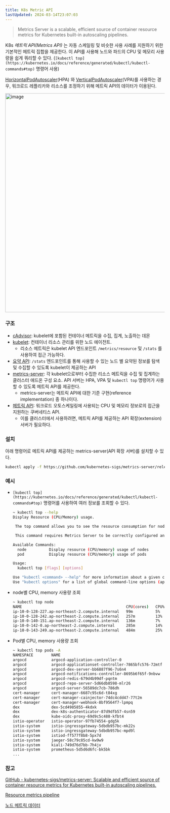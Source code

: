 ```yaml
---
title: K8s Metric API
lastUpdated: 2024-03-14T23:07:03
---
```

> Metrics Server is a scalable, efficient source of container resource metrics for Kubernetes built-in autoscaling pipelines.

K8s *메트릭 API(Metrics API)* 는 자동 스케일링 및 비슷한 사용 사례를 지원하기 위한 기본적인 메트릭 집합을 제공한다. 이 API를 사용해 노드와 파드의 CPU 및 메모리 사용량을 쉽게 쿼리할 수 있다. (`[kubectl top](https://kubernetes.io/docs/reference/generated/kubectl/kubectl-commands#top)` 명령어 사용)

[HorizontalPodAutoscaler](https://kubernetes.io/ko/docs/tasks/run-application/horizontal-pod-autoscale/)(HPA) 와 [VerticalPodAutoscaler](https://github.com/kubernetes/autoscaler/tree/master/vertical-pod-autoscaler#readme)(VPA)를 사용하는 경우, 워크로드 레플리카와 리소스를 조정하기 위해 메트릭 API의 데이터가 이용된다.

<img width="689" alt="image" src="https://github.com/rlaisqls/TIL/assets/81006587/0d4c8d11-9fe6-4f5b-a34a-65fbc15c6816">

### 구조

- [cAdvisor](https://github.com/google/cadvisor): kubelet에 포함된 컨테이너 메트릭을 수집, 집계, 노출하는 데몬
- [kubelet](https://kubernetes.io/ko/docs/concepts/overview/components/#kubelet): 컨테이너 리소스 관리를 위한 노드 에이전트.
  - 리소스 메트릭은 kubelet API 엔드포인트 `/metrics/resource` 및 `/stats` 를 사용하여 접근 가능하다.
- [요약 API](https://kubernetes.io/ko/docs/tasks/debug/debug-cluster/resource-metrics-pipeline/#summary-api-source): `/stats` 엔드포인트를 통해 사용할 수 있는 노드 별 요약된 정보를 탐색 및 수집할 수 있도록 kubelet이 제공하는 API
- [metrics-server](https://kubernetes.io/ko/docs/tasks/debug/debug-cluster/resource-metrics-pipeline/#metrics-server): 각 kubelet으로부터 수집한 리소스 메트릭을 수집 및 집계하는 클러스터 애드온 구성 요소.
API 서버는 HPA, VPA 및 `kubectl top` 명령어가 사용할 수 있도록 메트릭 API를 제공한다.
  - metrics-server는 메트릭 API에 대한 기준 구현(reference implementation) 중 하나이다.
- [메트릭 API](https://kubernetes.io/ko/docs/tasks/debug/debug-cluster/resource-metrics-pipeline/#metrics-api): 워크로드 오토스케일링에 사용되는 CPU 및 메모리 정보로의 접근을 지원하는 쿠버네티스 API.
  - 이를 클러스터에서 사용하려면, 메트릭 API를 제공하는 API 확장(extension) 서버가 필요하다.

### 설치

아래 명령어로 메트릭 API를 제공하는 metrics-server(API 확장 서버)를 설치할 수 있다.

```bash
kubectl apply -f https://github.com/kubernetes-sigs/metrics-server/releases/latest/download/components.yaml
```

### 예시

- `[kubectl top](https://kubernetes.io/docs/reference/generated/kubectl/kubectl-commands#top)` 명령어를 사용하여 여러 정보를 조회할 수 있다.

    ```bash
    ~ kubectl top --help
    Display Resource (CPU/Memory) usage.
    
     The top command allows you to see the resource consumption for nodes or pods.
    
     This command requires Metrics Server to be correctly configured and working on the server.
    
    Available Commands:
      node          Display resource (CPU/memory) usage of nodes
      pod           Display resource (CPU/memory) usage of pods
    
    Usage:
      kubectl top [flags] [options]
    
    Use "kubectl <command> --help" for more information about a given command.
    Use "kubectl options" for a list of global command-line options (applies to all commands).
    ```

- node별 CPU, memory 사용량 조회

    ```bash
    ~ kubectl top node
    NAME                                              CPU(cores)   CPU%   MEMORY(bytes)   MEMORY%
    ip-10-0-128-227.ap-northeast-2.compute.internal   99m          5%     2810Mi          40%
    ip-10-0-128-242.ap-northeast-2.compute.internal   257m         13%    6427Mi          91%
    ip-10-0-140-151.ap-northeast-2.compute.internal   136m         7%     3203Mi          45%
    ip-10-0-142-0.ap-northeast-2.compute.internal     285m         14%    5090Mi          72%
    ip-10-0-143-249.ap-northeast-2.compute.internal   484m         25%    6083Mi          86%
    ```

- Pod별 CPU, memory 사용량 조회

    ```bash
    ~ kubectl top pods -A
    NAMESPACE        NAME                                                        CPU(cores)   MEMORY(bytes)
    argocd           argocd-application-controller-0                             46m          205Mi
    argocd           argocd-applicationset-controller-7865bfc576-72mtf           1m           25Mi
    argocd           argocd-dex-server-bb6887f96-7s6n4                           1m           17Mi
    argocd           argocd-notifications-controller-8695b6f65f-9nbvw            1m           19Mi
    argocd           argocd-redis-679d4b99df-pqntm                               2m           4Mi
    argocd           argocd-repo-server-5d66db8598-mlr26                         1m           64Mi
    argocd           argocd-server-56589dc7cb-786dh                              1m           18Mi
    cert-manager     cert-manager-6687c95c6d-t84xg                               4m           80Mi
    cert-manager     cert-manager-cainjector-74dc4cdd47-77t2m                    4m           102Mi
    cert-manager     cert-manager-webhook-8bf9564f7-lpmpq                        4m           63Mi
    dex              dex-5cd4985855-4kdxk                                        3m           65Mi
    dex              dex-k8s-authenticator-87d9dfb57-4sn59                       3m           60Mi
    dex              kube-oidc-proxy-69d9c5c488-kfbt4                            4m           67Mi
    istio-operator   istio-operator-97fb74554-gdg5k                              2m           66Mi
    istio-system     istio-ingressgateway-5dbdb957bc-mk22s                       6m           55Mi
    istio-system     istio-ingressgateway-5dbdb957bc-mpd9l                       5m           52Mi
    istio-system     istiod-ff577f8b8-5px7d                                      2m           114Mi
    istio-system     jaeger-58c79c85cd-kw9w9                                     8m           39Mi
    istio-system     kiali-749d76d7bb-7h4jv                                      2m           35Mi
    istio-system     prometheus-5d5d6d6fc-bk5bk                                  114m         1091Mi
    ...
    ```

### 참고

[GitHub - kubernetes-sigs/metrics-server: Scalable and efficient source of container resource metrics for Kubernetes built-in autoscaling pipelines.](https://github.com/kubernetes-sigs/metrics-server)

[Resource metrics pipeline](https://kubernetes.io/docs/tasks/debug/debug-cluster/resource-metrics-pipeline/)

[노드 메트릭 데이터](https://kubernetes.io/ko/docs/reference/instrumentation/node-metrics/)


